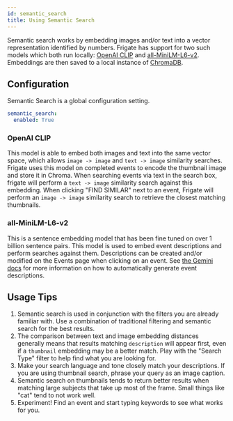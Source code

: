 ```yaml
---
id: semantic_search
title: Using Semantic Search
---
```


Semantic search works by embedding images and/or text into a vector representation identified by numbers. Frigate has support for two such models which both run locally: [OpenAI CLIP](https://openai.com/research/clip) and [all-MiniLM-L6-v2](https://huggingface.co/sentence-transformers/all-MiniLM-L6-v2). Embeddings are then saved to a local instance of [ChromaDB](https://trychroma.com).

## Configuration

Semantic Search is a global configuration setting.

```yaml
semantic_search:
  enabled: True
```

### OpenAI CLIP

This model is able to embed both images and text into the same vector space, which allows `image -> image` and `text -> image` similarity searches. Frigate uses this model on completed events to encode the thumbnail image and store it in Chroma. When searching events via text in the search box, frigate will perform a `text -> image` similarity search against this embedding. When clicking "FIND SIMILAR" next to an event, Frigate will perform an `image -> image` similarity search to retrieve the closest matching thumbnails.

### all-MiniLM-L6-v2

This is a sentence embedding model that has been fine tuned on over 1 billion sentence pairs. This model is used to embed event descriptions and perform searches against them. Descriptions can be created and/or modified on the Events page when clicking on an event. See [the Gemini docs](/configuration/gemini.md) for more information on how to automatically generate event descriptions.

## Usage Tips

1. Semantic search is used in conjunction with the filters you are already familiar with. Use a combination of traditional filtering and semantic search for the best results.
2. The comparison between text and image embedding distances generally means that results matching `description` will appear first, even if a `thumbnail` embedding may be a better match. Play with the "Search Type" filter to help find what you are looking for.
3. Make your search language and tone closely match your descriptions. If you are using thumbnail search, phrase your query as an image caption.
4. Semantic search on thumbnails tends to return better results when matching large subjects that take up most of the frame. Small things like "cat" tend to not work well.
5. Experiment! Find an event and start typing keywords to see what works for you.
